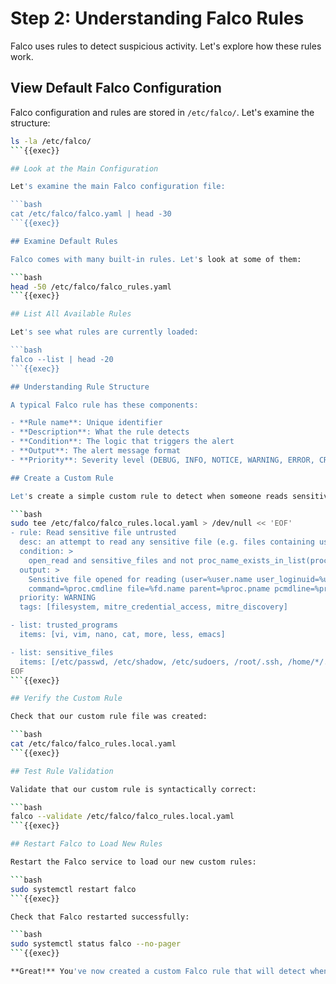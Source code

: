 # Step 2: Understanding Falco Rules

Falco uses rules to detect suspicious activity. Let's explore how these rules work.

## View Default Falco Configuration

Falco configuration and rules are stored in `/etc/falco/`. Let's examine the structure:

```bash
ls -la /etc/falco/
```{{exec}}

## Look at the Main Configuration

Let's examine the main Falco configuration file:

```bash
cat /etc/falco/falco.yaml | head -30
```{{exec}}

## Examine Default Rules

Falco comes with many built-in rules. Let's look at some of them:

```bash
head -50 /etc/falco/falco_rules.yaml
```{{exec}}

## List All Available Rules

Let's see what rules are currently loaded:

```bash
falco --list | head -20
```{{exec}}

## Understanding Rule Structure

A typical Falco rule has these components:

- **Rule name**: Unique identifier
- **Description**: What the rule detects  
- **Condition**: The logic that triggers the alert
- **Output**: The alert message format
- **Priority**: Severity level (DEBUG, INFO, NOTICE, WARNING, ERROR, CRITICAL, ALERT, EMERGENCY)

## Create a Custom Rule

Let's create a simple custom rule to detect when someone reads sensitive files:

```bash
sudo tee /etc/falco/falco_rules.local.yaml > /dev/null << 'EOF'
- rule: Read sensitive file untrusted
  desc: an attempt to read any sensitive file (e.g. files containing user/password/authentication information)
  condition: >
    open_read and sensitive_files and not proc_name_exists_in_list(proc.name, trusted_programs)
  output: >
    Sensitive file opened for reading (user=%user.name user_loginuid=%user.loginuid
    command=%proc.cmdline file=%fd.name parent=%proc.pname pcmdline=%proc.pcmdline gparent=%proc.aname[2])
  priority: WARNING
  tags: [filesystem, mitre_credential_access, mitre_discovery]

- list: trusted_programs
  items: [vi, vim, nano, cat, more, less, emacs]

- list: sensitive_files
  items: [/etc/passwd, /etc/shadow, /etc/sudoers, /root/.ssh, /home/*/.ssh]
EOF
```{{exec}}

## Verify the Custom Rule

Check that our custom rule file was created:

```bash
cat /etc/falco/falco_rules.local.yaml
```{{exec}}

## Test Rule Validation

Validate that our custom rule is syntactically correct:

```bash
falco --validate /etc/falco/falco_rules.local.yaml
```{{exec}}

## Restart Falco to Load New Rules

Restart the Falco service to load our new custom rules:

```bash
sudo systemctl restart falco
```{{exec}}

Check that Falco restarted successfully:

```bash
sudo systemctl status falco --no-pager
```{{exec}}

**Great!** You've now created a custom Falco rule that will detect when untrusted programs read sensitive files.
